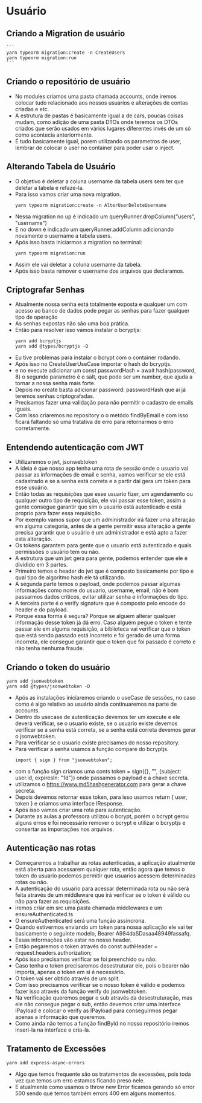 # Usuário

## Criando a Migration de usuário
    ```
    yarn typeorm migration:create -n CreateUsers
    yarn typeorm migration:run
    ```

## Criando o repositório de usuário

- No modules criamos uma pasta chamada accounts, onde iremos colocar tudo relacionado aos nossos usuarios e alterações de contas criadas e etc.
- A estrutura de pastas é basicamente igual a de cars, poucas coisas mudam, como adição de uma pasta DTOs onde teremos os DTOs criados que serão usados em vários lugares diferentes invés de um só como acontecia anteriormente.
- É tudo basicamente igual, porem utilizando os parametros de user, lembrar de colocar o user no container para poder usar o inject.

## Alterando Tabela de Usuário

- O objetivo é deletar a coluna username da tabela users sem ter que deletar a tabela e refaze-la.
- Para isso vamos criar uma nova migration.
    ```
    yarn typeorm migration:create -n AlterUserDeleteUsername
    ```
- Nessa migration no up é indicado um queryRunner.dropColumn("users", "username")
- E no down é indicado um queryRunner.addColumn adicionando novamente o username a tabela users.
- Após isso basta iniciarmos a migration no terminal:
    ```
    yarn typeorm migration:run
    ```
- Assim ele vai deletar a coluna username da tabela. 
- Após isso basta remover o username dos arquivos que declaramos.

## Criptografar Senhas

- Atualmente nossa senha está totalmente exposta e qualquer um com acesso ao banco de dados pode pegar as senhas para fazer qualquer tipo de operação
- As senhas expostas não são uma boa prática.
- Então para resolver isso vamos instalar o bcryptjs:
    ```
    yarn add bcryptjs
    yarn add @types/bcryptjs -D
    ```
- Eu tive problemas para instalar o bcrypt com o container rodando.
- Após isso no CreateUserUseCase importar o hash do bcryptjs.
- e no execute adicionar um const passwordHash = await hash(password, 8) o segundo parametro é o salt, que pode ser um number, que ajuda a tornar a nossa senha mais forte.
- Depois no create basta adicionar password: passwordHash que ai já teremos senhas criptografadas.
- Precisamos fazer uma validação para não permitir o cadastro de emails iguais.
- Com isso criaremos no repository o o metódo findByEmail e com isso ficará faltando só uma tratativa de erro para retornarmos o erro corretamente.

## Entendendo autenticação com JWT

- Utilizaremos o jwt, jsonwebtoken
- A ideia é que nosso app tenha uma rota de sessão onde o usuario vai passar as informações de email e senha, vamos verificar se ele está cadastrado e se a senha está correta e a partir dai gera um token para esse usuário.
- Então todas as requisições que esse usuario fizer, um agendamento ou qualquer outro tipo de requisição, ele vai passar esse token, assim a gente consegue garantir que sim o usuario está autenticado e está proprio para fazer essa requisição.
- Por exemplo vamos supor que um administrador irá fazer uma alteração em alguma categoria, antes de a gente permitir essa alteração a gente precisa garantir que o usuário é um administrador e está apto a fazer esta alteração.
- Os tokens garantem para gente que o usuario está autenticado e quais permissões o usuário tem ou não.
- A estrutura que um jwt gera para gente, podemos entender que ele é dividido em 3 partes.
- Primeiro temos o header do jwt que é composto basicamente por tipo e qual tipo de algoritmo hash ele tá utilizando.
- A segunda parte temos o payload, onde podemos passar algumas informações como nome do usuario, username, email, não é bom passarmos dados criticos, evitar utilizar senha e informações do tipo.
- A terceira parte é o verify signature que é composto pelo encode do header e do payload.
- Porque essa forma é segura? Porque se alguem alterar qualquer informação desse token já dá erro. Caso alguém pegue o token e tente passar ele em alguma requisição, a biblioteca vai verificar que o token que está sendo passado está incorreto e foi gerado de uma forma incorreta, ele consegue garantir que o token que foi passado é correto e não tenha nenhuma fraude.

## Criando o token do usuário

```
yarn add jsonwebtoken
yarn add @types/jsonwebtoken -D
```
- Após as instalações iniciaremos criando o useCase de sessões, no caso como é algo relativo ao usuário ainda continuaremos na parte de accounts.
- Dentro do usecase de autenticação devemos ter um execute e ele deverá verificar, se o usuario existe, se o usuario existe devemos verificar se a senha está correta, se a senha está correta devemos gerar o jsonwebtoken.
- Para verificar se o usuario existe precisamos do nosso repository.
- Para verificar a senha usamos a função compare do bcryptjs.
    ```
    import { sign } from "jsonwebtoken";
    ```
- com a função sign criamos uma conts token = sign({}, "", {subject: user.id, expiresIn: "1d"}) onde passamos o payload e a chave secreta.
- utilizamos o https://www.md5hashgenerator.com para gerar a chave secreta.
- Depois devemos retornar esse token, para isso usamos return { user, token } e criamos uma interface IResponse.
- Após isso vamos criar uma rota para autenticação.
- Durante as aulas a professora utilizou o bcrypt, porém o bcrypt gerou alguns erros e foi necessário remover o bcrypt e utilizar o bcryptjs e consertar as importações nos arquivos.

 ## Autenticação nas rotas

 - Começaremos a trabalhar as rotas autenticadas, a aplicação atualmente está aberta para acessarem qualquer rota, então agora que temos o token do usuario podemos permitir que usuarios acessem determinadas rotas ou não.
- A autenticação do usuario para acessar determinada rota ou não será feita através de um middleware que irá verificar se o token é válido ou não para fazer as requisições.
- iremos criar em src uma pasta chamada middlewares e um ensureAuthenticated.ts
- O ensureAuthenticated será uma função assincrona.
- Quando estivermos enviando um token para nossa aplicação ele vai ter basicamente o seguinte modelo, Bearer A984daSDasaa48949fassafq.
- Essas informações vão estar no nosso header.
- Então pegaremos o token através do const authHeader = request.headers.authorization;
- Após isso precisamos verificar se foi preenchido ou não.
- Caso tenha o token precisaremos desestruturar ele, pois o bearer não importa, apenas o token em si é necessário.
- O token vai ser obtido através de um split.
- Com isso precisamos verificar se o nosso token é válido e podemos fazer isso através da função verify do jsonwebtoken.
- Na verificação queremos pegar o sub através da desestruturação, mas ele não consegue pegar o sub, então devemos criar uma interface IPayload e colocar o verify as IPayload para conseguirmos pegar apenas a informação que queremos.
- Como ainda não temos a função findById no nosso repositório iremos inseri-la na interface e cria-la.
 
## Tratamento de Excessões

```
yarn add express-async-errors
```
- Algo que temos frequente são os tratamentos de excessões, pois toda vez que temos um erro estamos ficando preso nele.
- E atualmente como usamos o throw new Error ficamos gerando só error 500 sendo que temos também errors 400 em alguns momentos.